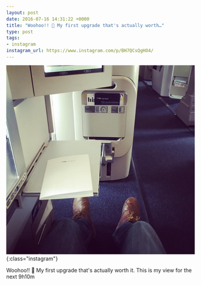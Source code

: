 ```yaml
---
layout: post
date: 2016-07-16 14:31:22 +0000
title: "Woohoo!! 🙌 My first upgrade that's actually worth…"
type: post
tags:
- instagram
instagram_url: https://www.instagram.com/p/BH7QCsQgHO4/
---
```


![Instagram - BH7QCsQgHO4](/assets/BH7QCsQgHO4.jpg){:class="instagram"}

Woohoo!! 🙌  My first upgrade that's actually worth it. This is my view for the next 9h10m
